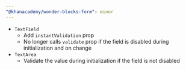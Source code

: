 ```yaml
---
"@khanacademy/wonder-blocks-form": minor
---
```


- `TextField`
  - Add `instantValidation` prop
  - No longer calls `validate` prop if the field is disabled during initialization and on change
- `TextArea`
  - Validate the value during initialization if the field is not disabled
